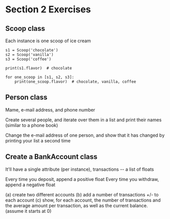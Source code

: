 # Section 2 Exercises

## Scoop class
Each instance is one scoop of ice cream

```
s1 = Scoop('chocolate')
s2 = Scoop('vanilla')
s3 = Scoop('coffee')

print(s1.flavor)  # chocolate

for one_scoop in [s1, s2, s3]:
    print(one_scoop.flavor)  # chocolate, vanilla, coffee
```

## Person class
Mame, e-mail address, and phone number

Create several people, and iterate over them in a list and print their names (similar to a phone book)

Change the e-mail address of one person, and show that it has changed by printing your list a second time

## Create a BankAccount class
It'll have a single attribute (per instance), transactions -- a list of floats

Every time you deposit, append a positive float
Every time you withdraw, append a negative float

(a) create two different accounts
(b) add a number of transactions +/- to each account
(c) show, for each account, the number of transactions and the average amount per transaction, as well as the current balance.  (assume it starts at 0)
